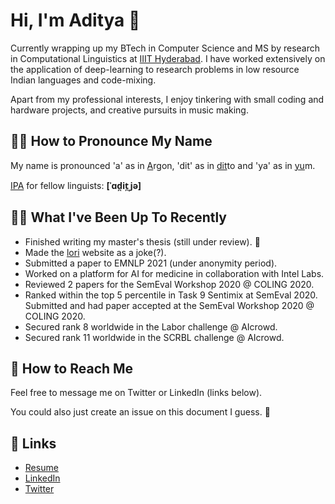 # Hi, I'm Aditya 👋

Currently wrapping up my BTech in Computer Science and MS by research in Computational Linguistics at [IIIT Hyderabad](https://iiit.ac.in). I have worked extensively on the application of deep-learning to research problems in low resource Indian languages and code-mixing.

Apart from my professional interests, I enjoy tinkering with small coding and hardware projects, and creative pursuits in music making.

## 💁‍♂️ How to Pronounce My Name

My name is pronounced 'a' as in <ins>A</ins>rgon, 'dit' as in <ins>dit</ins>to and 'ya' as in <ins>yu</ins>m. 

[IPA](https://en.wikipedia.org/wiki/International_Phonetic_Alphabet) for fellow linguists: __\[ˈɑd̪it̪ˌjə\]__

## 👨‍💻 What I've Been Up To Recently

- Finished writing my master's thesis (still under review). 🎉
- Made the [lori](https://iamadisri.github.io/lori/) website as a joke(?).
- Submitted a paper to EMNLP 2021 (under anonymity period).
- Worked on a platform for AI for medicine in collaboration with Intel Labs.
- Reviewed 2 papers for the SemEval Workshop 2020 @ COLING 2020.
- Ranked within the top 5 percentile in Task 9 Sentimix at SemEval 2020. Submitted and had paper accepted at the SemEval Workshop 2020 @ COLING 2020.
- Secured rank 8 worldwide in the Labor challenge @ AIcrowd.
- Secured rank 11 worldwide in the SCRBL challenge @ AIcrowd.

## 💬 How to Reach Me

Feel free to message me on Twitter or LinkedIn (links below). 

You could also just create an issue on this document I guess. 🤔

## 🔗 Links

- [Resume](./assets/Aditya%20Srivastava.pdf)<br>
- [LinkedIn](https://www.linkedin.com/in/aditya-srivastava-12810a108/)<br>
- [Twitter](https://www.twitter.com/IamAdiSri)

<!--
**IamAdiSri/IamAdiSri** is a ✨ _special_ ✨ repository because its `README.md` (this file) appears on your GitHub profile.

Here are some ideas to get you started:

- 🔭 I’m currently working on ...
- 🌱 I’m currently learning ...
- 👯 I’m looking to collaborate on ...
- 🤔 I’m looking for help with ...
- 💬 Ask me about ...
- 📫 How to reach me: ...
- 😄 Pronouns: ...
- ⚡ Fun fact: ...
-->
